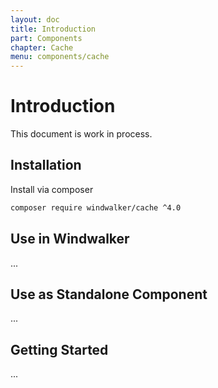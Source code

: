 ```yaml
---
layout: doc
title: Introduction
part: Components
chapter: Cache
menu: components/cache
---
```


# Introduction

This document is work in process.

## Installation

Install via composer

```bash
composer require windwalker/cache ^4.0
```

## Use in Windwalker

...

## Use as Standalone Component

...

## Getting Started

...

